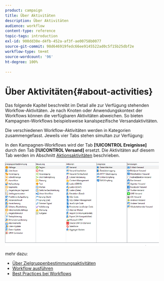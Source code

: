 ```yaml
---
product: campaign
title: Über Aktivitäten
description: Über Aktivitäten
audience: workflow
content-type: reference
topic-tags: introduction
exl-id: 900dd30e-d4fb-452a-af3f-ae00758b0077
source-git-commit: 98d646919fedc66ee9145522ad0c5f15b25dbf2e
workflow-type: tm+mt
source-wordcount: '96'
ht-degree: 100%

---
```


# Über Aktivitäten{#about-activities}

Das folgende Kapitel beschreibt im Detail alle zur Verfügung stehenden Workflow-Aktivitäten. Je nach Knoten oder Anwendungskontext der Workflows können die verfügbaren Aktivitäten abweichen. So bieten Kampagnen-Workflows beispielsweise kanalspezifische Versandaktivitäten.

Die verschiedenen Workflow-Aktivitäten werden in Kategorien zusammengefasst. Jeweils vier Tabs stehen simultan zur Verfügung:

In den Kampagnen-Workflows wird der Tab **[!UICONTROL Ereignisse]** durch den Tab **[!UICONTROL Versand]** ersetzt. Die Aktivitäten auf diesem Tab werden im Abschnitt [Aktionsaktivitäten](../../workflow/using/about-action-activities.md) beschrieben.

![](assets/wf-activity-tabs.png)

mehr dazu:

* [Über Zielgruppenbestimmungsaktivitäten](../../workflow/using/about-targeting-activities.md)
* [Workflow ausführen](../../workflow/using/starting-a-workflow.md)
* [Best Practices bei Workflows](../../workflow/using/workflow-best-practices.md)
